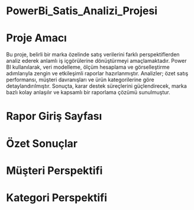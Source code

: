 # PowerBi_Satis_Analizi_Projesi

# Proje Amacı
Bu proje, belirli bir marka özelinde satış verilerini farklı perspektiflerden analiz ederek anlamlı iş içgörülerine dönüştürmeyi amaçlamaktadır.
Power BI kullanılarak, veri modelleme, ölçüm hesaplama ve görselleştirme adımlarıyla zengin ve etkileşimli raporlar hazırlanmıştır.
Analizler; özet satış performansı, müşteri davranışları ve ürün kategorilerine göre detaylandırılmıştır.
Sonuçta, karar destek süreçlerini güçlendirecek, marka bazlı kolay anlaşılır ve kapsamlı bir raporlama çözümü sunulmuştur.

# Rapor Giriş Sayfası


# Özet Sonuçlar


# Müşteri Perspektifi


# Kategori Perspektifi

